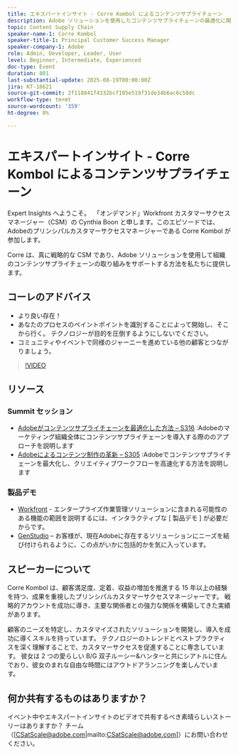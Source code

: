 ```yaml
---
title: エキスパートインサイト - Corre Kombol によるコンテンツサプライチェーン
description: Adobe ソリューションを使用したコンテンツサプライチェーンの最適化に関する、Corre Kombol のエキスパート戦略を説明します。 効率、共同作業、成果を向上させます。
topic: Content Supply Chain
speaker-name-1: Corre Kombol
speaker-title-1: Principal Customer Success Manager
speaker-company-1: Adobe
role: Admin, Developer, Leader, User
level: Beginner, Intermediate, Experienced
doc-type: Event
duration: 801
last-substantial-update: 2025-08-19T00:00:00Z
jira: KT-18621
source-git-commit: 2f118841f4332bcf105e519f31de34b6ac6c58dc
workflow-type: tm+mt
source-wordcount: '359'
ht-degree: 0%

---
```



# エキスパートインサイト - Corre Kombol によるコンテンツサプライチェーン

Expert Insights へようこそ。  「オンデマンド」Workfront カスタマーサクセスマネージャー（CSM）の Cynthia Boon と申します。このエピソードでは、Adobeのプリンシパルカスタマーサクセスマネージャーである Corre Kombol が参加します。  

Corre は、真に戦略的な CSM であり、Adobe ソリューションを使用して組織のコンテンツサプライチェーンの取り組みをサポートする方法を私たちに提供します。 

## コーレのアドバイス

* より良い存在！ 
* あなたのプロセスのペイントポイントを識別することによって開始し、そこから行く。 テクノロジーが目的を圧倒するようにしないでください。
* コミュニティやイベントで同様のジャーニーを進めている他の顧客とつながりましょう。 

>[!VIDEO](https://video.tv.adobe.com/v/3469899/?learn=on&enablevpops)

## リソース

### Summit セッション

* [Adobeがコンテンツサプライチェーンを最適化した方法 – S316](https://business.adobe.com/summit/2024/sessions/how-adobe-optimized-its-content-supply-chain-s316.html) :Adobeのマーケティング組織全体にコンテンツサプライチェーンを導入する際ののアプローチを説明します 
* [Adobeによるコンテンツ制作の革新 – S305](https://business.adobe.com/summit/2024/sessions/revolutionizing-content-production-with-adobe-s305.html) :Adobeでコンテンツサプライチェーンを最大化し、クリエイティブワークフローを高速化する方法を説明します 

### 製品デモ

* [Workfront](https://business.adobe.com/product-demos/workfront/interactive-tour.html) - エンタープライズ作業管理ソリューションに含まれる可能性のある機能の範囲を説明するには、インタラクティブな [ 製品デモ ] が必要だからです。  
* [GenStudio](https://business.adobe.com/resources/sdk/getting-started-with-adobe-genstudio.html) – お客様が、現在Adobeに存在するソリューションにニーズを結び付けられるように、この点がいかに包括的かを気に入っています。

## スピーカーについて 

Corre Kombol は、顧客満足度、定着、収益の増加を推進する 15 年以上の経験を持つ、成果を重視したプリンシパルカスタマーサクセスマネージャーです。 戦略的アカウントを成功に導き、主要な関係者との強力な関係を構築してきた実績があります。

顧客のニーズを特定し、カスタマイズされたソリューションを開発し、導入を成功に導くスキルを持っています。 テクノロジーのトレンドとベストプラクティスを深く理解することで、カスタマーサクセスを促進することに専念しています。 彼女は 2 つの愛らしい B/G 双子ルーシー&amp;ハンターと共にシアトルに住んでおり、彼女のまれな自由な時間にはアウトドアランニングを楽しんでいます。 

## 何か共有するものはありますか？

イベント中やエキスパートインサイトのビデオで共有するべき素晴らしいストーリーはありますか？ チーム （[CSatScale@adobe.com|mailto:CSatScale@adobe.com]）にお問い合わせください。
